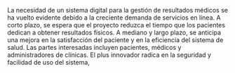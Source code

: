 La necesidad de un sistema digital para la gestión de resultados médicos se ha vuelto evidente debido a la creciente demanda de servicios en línea. A corto plazo, se espera que el proyecto reduzca el tiempo que los pacientes dedican a obtener resultados físicos. A mediano y largo plazo, se anticipa una mejora en la satisfacción del paciente y en la eficiencia del sistema de salud. Las partes interesadas incluyen pacientes, médicos y administradores de clínicas. El plus innovador radica en la seguridad y facilidad de uso del sistema,
